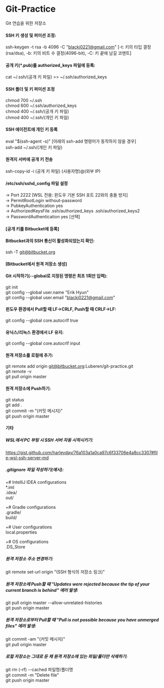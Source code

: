 # Git-Practice

Git 연습을 위한 저장소


#### SSH 키 생성 및 퍼미션 조정:  
ssh-keygen -t rsa -b 4096 -C "blackj0221@gmail.com" [-t: 키의 타입 결정(rsa/dsa), -b: 키의 비트 수 결정(4096-bit), -C: 키 끝에 남길 코멘트]

#### 공개 키(*.pub)를 authorized_keys 파일에 등록:  
cat ~/.ssh/(공개 키 파일) >> ~/.ssh/authorized_keys

#### SSH 폴더 및 키 퍼미션 조정  
chmod 700 ~/.ssh  
chmod 600 ~/.ssh/authorized_keys  
chmod 400 ~/.ssh/(공개 키 파일)  
chmod 400 ~/.ssh/(개인 키 파일)

#### SSH 에이전트에 개인 키 등록  
eval "$(ssh-agent -s)" [아래의 ssh-add 명령어가 동작하지 않을 경우]  
ssh-add ~/.ssh/(개인 키 파일)

#### 원격지 서버에 공개 키 전송  
ssh-copy-id -i (공개 키 파일) (사용자명)@(외부 IP)

#### /etc/ssh/sshd_config 파일 설정  
-> Port 2222 [WSL 전용: 윈도우 기본 SSH 포트 22와의 충돌 방지]  
-> PermitRootLogin without-password  
-> PubkeyAuthentication yes  
-> AuthorizedKeysFile .ssh/authorized_keys .ssh/authorized_keys2  
-> PasswordAuthentication yes [선택]

#### [공개 키를 Bitbucket에 등록]

#### Bitbucket과의 SSH 통신이 활성화되었는지 확인:  
ssh -T git@bitbucket.org

#### [Bitbucket에서 원격 저장소 생성]

#### Git 시작하기(--global로 지정된 명령은 최초 1회만 입력):  
git init  
git config --global user.name "Erik Hyun"  
git config --global user.email "blackj0221@gmail.com"  

#### 윈도우 환경에서 Pull할 때 LF->CRLF, Push할 때 CRLF->LF:  
git config --global core.autocrlf true
#### 유닉스/리눅스 환경에서 LF 유지:  
git config --global core.autocrlf input

#### 원격 저장소를 로컬에 추가:  
git remote add origin git@bitbucket.org:Luberen/git-practice.git  
git remote -v  
git pull origin master

#### 원격 저장소에 Push하기:  
git status  
git add .  
git commit -m "(커밋 메시지)"  
git push origin master

#### 기타  
##### WSL에서 PC 부팅 시 SSH 서버 자동 시작시키기:  
https://gist.github.com/harleyday/76a103a1a0ca97c6f33706e4a8cc3307#file-wsl-ssh-server-md

##### .gitignore 파일 작성하기(예시):  
+# IntelliJ IDEA configurations  
*.iml  
.idea/  
out/

+# Gradle configurations  
.gradle/  
build/

+# User configurations  
local.properties

+# OS configurations  
.DS_Store


##### 원격 저장소 주소 변경하기:  
git remote set-url origin "(SSH 형식의 저장소 링크)"

##### 원격 저장소에 Push할 때 "Updates were rejected because the tip of your current branch is behind" 에러 발생:  
git pull origin master --allow-unrelated-histories  
git push origin master

##### 원격 저장소로부터 Pull할 때 "Pull is not possible because you have unmerged files" 에러 발생:  
git commit -am "(커밋 메시지)"  
git pull origin master

##### 로컬 저장소는 그대로 둔 채 원격 저장소에 있는 파일/폴더만 삭제하기:  
git rm (-rf) --cached 파일명/폴더명  
git commit -m "Delete file"  
git push origin master